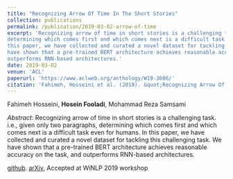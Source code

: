 ```yaml
---
title: "Recognizing Arrow Of Time In The Short Stories"
collection: publications
permalink: /publication/2019-03-02-arrow-of-time
excerpt: 'Recognizing arrow of time in short stories is a challenging task. i.e., given only two paragraphs,
determining which comes first and which comes next is a difficult task even for humans. In
this paper, we have collected and curated a novel dataset for tackling this challenging task. We
have shown that a pre-trained BERT architecture achieves reasonable accuracy on the task, and
outperforms RNN-based architectures.'
date: 2019-03-02
venue: 'ACL'
paperurl: 'https://www.aclweb.org/anthology/W19-3606/'
citation: 'Fahimeh, Hosseini et al. (2019). &quot;Recognizing Arrow Of Time In The Short Stories.&quot; <i>Journal 1</i>.'
---
```

Fahimeh Hosseini, **Hosein Fooladi**, Mohammad Reza Samsami

*Abstract*: Recognizing arrow of time in short stories is a challenging task. i.e., given only two paragraphs,
determining which comes first and which comes next is a difficult task even for humans. In
this paper, we have collected and curated a novel dataset for tackling this challenging task. We
have shown that a pre-trained BERT architecture achieves reasonable accuracy on the task, and
outperforms RNN-based architectures.

[github](https://github.com/ShenakhtPajouh/transposition-data). [arXiv](https://arxiv.org/abs/1903.10548v1), Accepted at WiNLP 2019 workshop